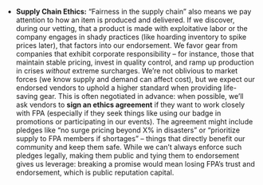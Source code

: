 - **Supply Chain Ethics:** “Fairness in the supply chain” also means we pay attention to how an item is produced and delivered. If we discover, during our vetting, that a product is made with exploitative labor or the company engages in shady practices (like hoarding inventory to spike prices later), that factors into our endorsement. We favor gear from companies that exhibit corporate responsibility – for instance, those that maintain stable pricing, invest in quality control, and ramp up production in crises _without_ extreme surcharges. We’re not oblivious to market forces (we know supply and demand can affect cost), but we expect our endorsed vendors to uphold a higher standard when providing life-saving gear. This is often negotiated in advance: when possible, we’ll ask vendors to **sign an ethics agreement** if they want to work closely with FPA (especially if they seek things like using our badge in promotions or participating in our events). The agreement might include pledges like “no surge pricing beyond X% in disasters” or “prioritize supply to FPA members if shortages” – things that directly benefit our community and keep them safe. While we can’t always enforce such pledges legally, making them public and tying them to endorsement gives us leverage: breaking a promise would mean losing FPA’s trust and endorsement, which is public reputation capital.